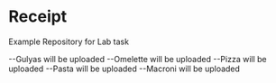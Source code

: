 # Receipt
Example Repository for Lab task


--Gulyas will be uploaded
--Omelette will be uploaded
--Pizza will be uploaded
--Pasta will be uploaded
--Macroni will be uploaded

